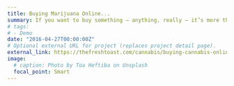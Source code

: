 ```yaml
---
title: Buying Marijuana Online...
summary: If you want to buy something — anything, really — it’s more than likely you’ll find it online....
# tags:
# - Demo
date: "2016-04-27T00:00:00Z"
# Optional external URL for project (replaces project detail page).
external_link: https://thefreshtoast.com/cannabis/buying-cannabis-online-is-pretty-easy-study-finds/
image:
  # caption: Photo by Toa Heftiba on Unsplash
  focal_point: Smart
---
```

